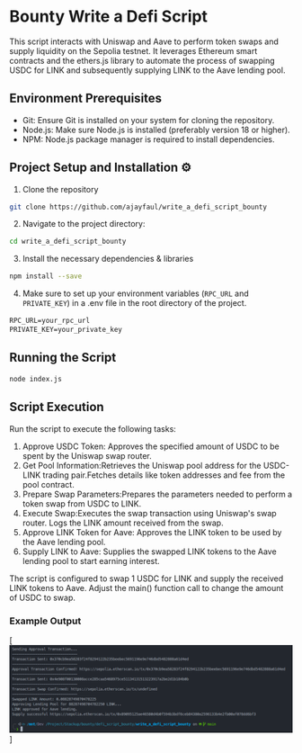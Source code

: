 # Bounty Write a Defi Script

This script interacts with Uniswap and Aave to perform token swaps and supply liquidity on the Sepolia testnet. It leverages Ethereum smart contracts and the ethers.js library to automate the process of swapping USDC for LINK and subsequently supplying LINK to the Aave lending pool.

## Environment Prerequisites

- Git: Ensure Git is installed on your system for cloning the repository.
- Node.js: Make sure Node.js is installed (preferably version 18 or higher).
- NPM: Node.js package manager is required to install dependencies.

## Project Setup and Installation ⚙️

1. Clone the repository

```bash
git clone https://github.com/ajayfaul/write_a_defi_script_bounty
```

2. Navigate to the project directory:

```bash
cd write_a_defi_script_bounty
```

3. Install the necessary dependencies & libraries

```bash
npm install --save
```

4. Make sure to set up your environment variables (`RPC_URL` and `PRIVATE_KEY`) in a .env file in the root directory of the project.

```env
RPC_URL=your_rpc_url
PRIVATE_KEY=your_private_key
```

## Running the Script

```bash
node index.js
```

## Script Execution

Run the script to execute the following tasks:

1. Approve USDC Token:
   Approves the specified amount of USDC to be spent by the Uniswap swap router.
2. Get Pool Information:Retrieves the Uniswap pool address for the USDC-LINK trading pair.Fetches details like token addresses and fee from the pool contract.
3. Prepare Swap Parameters:Prepares the parameters needed to perform a token swap from USDC to LINK.
4. Execute Swap:Executes the swap transaction using Uniswap's swap router.
   Logs the LINK amount received from the swap.
5. Approve LINK Token for Aave: Approves the LINK token to be used by the Aave lending pool.
6. Supply LINK to Aave: Supplies the swapped LINK tokens to the Aave lending pool to start earning interest.

The script is configured to swap 1 USDC for LINK and supply the received LINK tokens to Aave. Adjust the main() function call to change the amount of USDC to swap.

### Example Output

[![Example Output](https://github.com/ajayfaul/write_a_defi_script_bounty/blob/main/output.png)]

